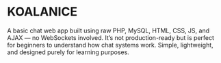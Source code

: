 # KOALANICE
A basic chat web app built using raw PHP, MySQL, HTML, CSS, JS, and AJAX — no WebSockets involved. It’s not production-ready but is perfect for beginners to understand how chat systems work. Simple, lightweight, and designed purely for learning purposes.
